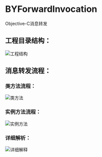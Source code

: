 # BYForwardInvocation
Objective-C消息转发

## 工程目录结构：
![工程结构](https://github.com/Adrenine/BYForwardInvocation/blob/master/list.png)

## 消息转发流程：

### 类方法流程：
![类方法](https://github.com/Adrenine/BYForwardInvocation/blob/master/class.png)

### 实例方法流程：
![实例方法](https://github.com/Adrenine/BYForwardInvocation/blob/master/ins.png)

### 详细解析：
![详细解释](https://github.com/Adrenine/BYForwardInvocation/blob/master/detail.png)
